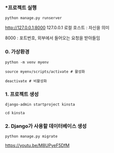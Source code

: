 ### *프로젝트 실행
```
python manage.py runserver
```
http://127.0.0.1:8000
127.0.0.1 로컬 호스트 : 자신을 의미

8000 : 포트번호, 외부에서 들어오는 요청을 받아들임

### 0. 가상환경
```
python -m venv myenv
```
```
source myenv/scripts/activate # 활성화

deactivate # 비활성화
```

### 1. 프로젝트 생성
```
django-admin startproject kinsta
```

```
cd kinsta
```

### 2. Django가 사용할 데이터베이스 생성
```
python manage.py migrate
```




https://youtu.be/M8UPyeF5DfM
